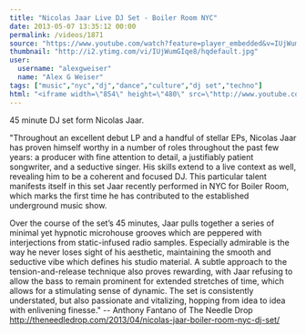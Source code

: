 ```yaml
---
title: "Nicolas Jaar Live DJ Set - Boiler Room NYC"
date: 2013-05-07 13:35:12 00:00
permalink: /videos/1871
source: "https://www.youtube.com/watch?feature=player_embedded&v=IUjWumGIqe8"
thumbnail: "http://i2.ytimg.com/vi/IUjWumGIqe8/hqdefault.jpg"
user:
  username: "alexgweiser"
  name: "Alex G Weiser"
tags: ["music","nyc","dj","dance","culture","dj set","techno"]
html: "<iframe width=\"854\" height=\"480\" src=\"http://www.youtube.com/embed/IUjWumGIqe8?wmode=transparent&feature=oembed\" frameborder=\"0\" allowfullscreen></iframe>"
---
```


45 minute DJ set form Nicolas Jaar.

"Throughout an excellent debut LP and a handful of stellar EPs, Nicolas Jaar has proven himself worthy in a number of roles throughout the past few years: a producer with fine attention to detail, a justifiably patient songwriter, and a seductive singer. His skills extend to a live context as well, revealing him to be a coherent and focused DJ. This particular talent manifests itself in this set Jaar recently performed in NYC for Boiler Room, which marks the first time he has contributed to the established underground music show.

Over the course of the set’s 45 minutes, Jaar pulls together a series of minimal yet hypnotic microhouse grooves which are peppered with interjections from static-infused radio samples. Especially admirable is the way he never loses sight of his aesthetic, maintaining the smooth and seductive vibe which defines his studio material. A subtle approach to the tension-and-release technique also proves rewarding, with Jaar refusing to allow the bass to remain prominent for extended stretches of time, which allows for a stimulating sense of dynamic. The set is consistently understated, but also passionate and vitalizing, hopping from idea to idea with enlivening finesse."
-- Anthony Fantano of The Needle Drop
http://theneedledrop.com/2013/04/nicolas-jaar-boiler-room-nyc-dj-set/